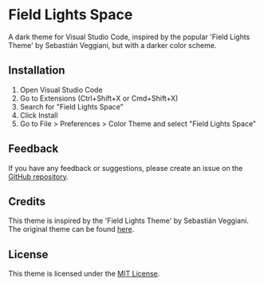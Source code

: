 # Field Lights Space

A dark theme for Visual Studio Code, inspired by the popular 'Field Lights Theme' by Sebastián Veggiani, but with a darker color scheme.

## Installation

1. Open Visual Studio Code
2. Go to Extensions (Ctrl+Shift+X or Cmd+Shift+X)
3. Search for "Field Lights Space"
4. Click Install
5. Go to File > Preferences > Color Theme and select "Field Lights Space"

## Feedback

If you have any feedback or suggestions, please create an issue on the [GitHub repository](https://github.com/dynstat/field-lights-space).

## Credits

This theme is inspired by the 'Field Lights Theme' by Sebastián Veggiani. The original theme can be found [here](https://github.com/sveggiani/field-lights-vscode-theme).

## License

This theme is licensed under the [MIT License](https://opensource.org/licenses/MIT).